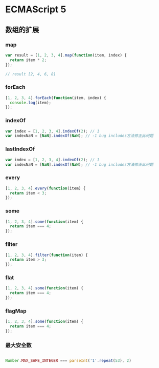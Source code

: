 # ECMAScript 5

## 数组的扩展

### map

```js
var result = [1, 2, 3, 4].map(function(item, index) {
  return item * 2;
});

// result [2, 4, 6, 8]
```

### forEach

```js
[1, 2, 3, 4].forEach(function(item, index) {
  console.log(item);
});
```

### indexOf

```js
var index = [1, 2, 3, 4].indexOf(2); // 1
var indexNaN = [NaN].indexOf(NaN); // -1 bug includes方法修正此问题
```

### lastIndexOf

```js
var index = [1, 2, 3, 4].indexOf(2); // 1
var indexNaN = [NaN].indexOf(NaN); // -1 bug includes方法修正此问题
```

### every

```js
[1, 2, 3, 4].every(function(item) {
  return item < 3;
});
```

### some

```js
[1, 2, 3, 4].some(function(item) {
  return item === 4;
});
```

### filter

```js
[1, 2, 3, 4].filter(function(item) {
  return item > 3;
});
```

### flat

```js
[1, 2, 3, 4].some(function(item) {
  return item === 4;
});
```

### flagMap

```js
[1, 2, 3, 4].some(function(item) {
  return item === 4;
});
```

### 最大安全数

```js

Number.MAX_SAFE_INTEGER === parseInt('1'.repeat(53), 2)
```